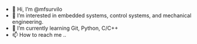 - 👋 Hi, I’m @mfsurvilo
- 👀 I’m interested in embedded systems, control systems, and mechanical engineering. 
- 🌱 I’m currently learning Git, Python, C/C++
- 📫 How to reach me ..


<!---
mfsurvilo/mfsurvilo is a ✨ special ✨ repository because its `README.md` (this file) appears on your GitHub profile.
You can click the Preview link to take a look at your changes.
--->
